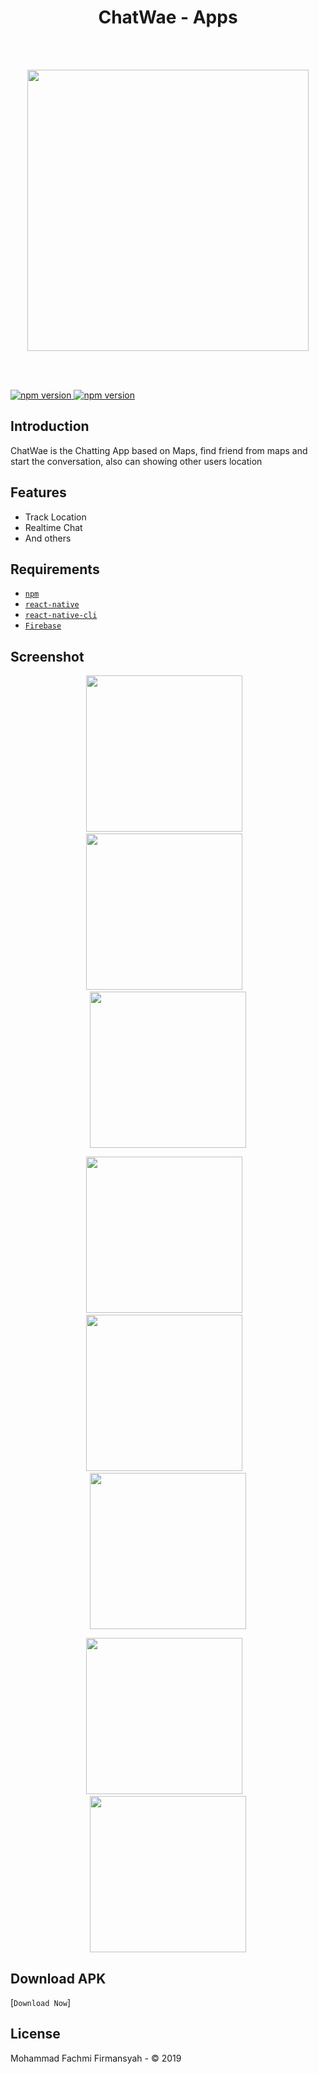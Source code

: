 <h1 align="center">ChatWae - Apps</h1><br/><br/>

<p align="center">
  <img src="https://user-images.githubusercontent.com/52324743/66672306-2dd2ae00-ec88-11e9-9319-f4bb56f402fb.png" width="450"/>
</p>



<br/><br/>

<a href="#">
  <img src="https://img.shields.io/badge/React%20Native-0.60-blue.svg?style=flat-square" alt="npm version">
</a>
<a href="#">
  <img src="https://img.shields.io/badge/Firebase-7.2.0-yellow.svg?style=flat-square" alt="npm version">
</a>


## Introduction

ChatWae is the Chatting App based on Maps, find friend from maps and start the conversation, also can showing other users location


## Features
* Track Location
* Realtime Chat
* And others

## Requirements
* [`npm`](https://www.npmjs.com/get-npm)
* [`react-native`](https://facebook.github.io/react-native/docs/getting-started)
* [`react-native-cli`](https://facebook.github.io/react-native/docs/getting-started)
* [`Firebase`](https://firebase.google.com/)
 
## Screenshot
  <p align="center">
    <span>
      <img src="https://user-images.githubusercontent.com/52324743/66675310-46929200-ec8f-11e9-9ea0-86646891c8b1.png" width="250px" />
      &nbsp;&nbsp;
      <img src="https://user-images.githubusercontent.com/52324743/66672738-2bbd1f00-ec89-11e9-9156-917f8d38efb3.png" width="250px" />
      &nbsp;&nbsp;
      <img src="https://user-images.githubusercontent.com/52324743/66672907-a8e89400-ec89-11e9-8a2d-d896ce314f07.png" width="250px" />
    </span>
    
  </p>
   <p align="center">
    <span>
     <img src="https://user-images.githubusercontent.com/52324743/66672997-dc2b2300-ec89-11e9-9ee8-c2707c9f3704.png" width="250px" />
      &nbsp;&nbsp;
      <img src="https://user-images.githubusercontent.com/52324743/66673420-b81c1180-ec8a-11e9-8433-93a5b41dd9b0.png" width="250px" />
      &nbsp;&nbsp;
      <img src="https://user-images.githubusercontent.com/52324743/66675991-c0774b00-ec90-11e9-826b-a56d9b229ccc.png" width="250px" />
    </span>
  </p>
   <p align="center">
    <span>
     <img src="https://user-images.githubusercontent.com/52324743/66673600-1ba63f00-ec8b-11e9-9944-28ac505b26b9.png" width="250px" />
      &nbsp;&nbsp;
      <img src="https://user-images.githubusercontent.com/52324743/66673687-45f7fc80-ec8b-11e9-8da5-1173cf2379e5.png" width="250px" />
    </span>
    
  </p>
  
## Download APK
[`Download Now`]


   
## License
Mohammad Fachmi Firmansyah - &copy; 2019

